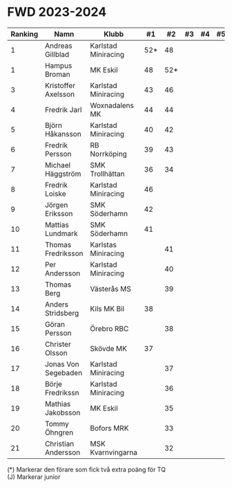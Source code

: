 # FWD 2023-2024

| Ranking | Namn                | Klubb               |  #1 |  #2 |  #3 |  #4 |  #5 | Final | Tot |
| ------- | ------------------- | ------------------- | --- | --- | --- | --- | --- | ----- | --- |
| 1       | Andreas Gillblad    | Karlstad Miniracing | 52* | 48  |     |     |     |       | 100 |
| 1       | Hampus Broman       | MK Eskil            | 48  | 52* |     |     |     |       | 100 |
| 3       | Kristoffer Axelsson | Karlstad Miniracing | 43  | 46  |     |     |     |       | 89  |
| 4       | Fredrik Jarl        | Woxnadalens MK      | 44  | 44  |     |     |     |       | 88  |
| 5       | Björn Håkansson     | Karlstad Miniracing | 40  | 42  |     |     |     |       | 82  |
| 6       | Fredrik Persson     | RB Norrköping       | 39  | 43  |     |     |     |       | 82  |
| 7       | Michael Häggström   | SMK Trollhättan     | 36  | 34  |     |     |     |       | 70  |
| 8       | Fredrik Loiske      | Karlstad Miniracing | 46  |     |     |     |     |       | 46  |
| 9       | Jörgen Eriksson     | SMK Söderhamn       | 42  |     |     |     |     |       | 42  |
| 10      | Mattias Lundmark    | SMK Söderhamn       | 41  |     |     |     |     |       | 41  |
| 11      | Thomas Fredriksson  | Karlstas Miniracing |     | 41  |     |     |     |       | 41  |
| 12      | Per Andersson       | Karlstad Miniracing |     | 40  |     |     |     |       | 40  |
| 13      | Thomas Berg         | Västerås MS         |     | 39  |     |     |     |       | 39  |
| 14      | Anders Stridsberg   | Kils MK Bil         | 38  |     |     |     |     |       | 38  |
| 15      | Göran Persson       | Örebro RBC          |     | 38  |     |     |     |       | 38  |
| 16      | Christer Olsson     | Skövde MK           | 37  |     |     |     |     |       | 37  |
| 17      | Jonas Von Segebaden | Karlstad Miniracing |     | 37  |     |     |     |       | 37  |
| 18      | Börje Fredrikssn    | Karlstad Miniracing |     | 36  |     |     |     |       | 36  |
| 19      | Mathias Jakobsson   | MK Eskil            |     | 35  |     |     |     |       | 35  |
| 20      | Tommy Öhngren       | Bofors MRK          |     | 33  |     |     |     |       | 33  |
| 21      | Christian Andersson | MSK Kvarnvingarna   |     | 32  |     |     |     |       | 32  |

(*) Markerar den förare som fick två extra poäng för TQ </br>
(J) Markerar junior

